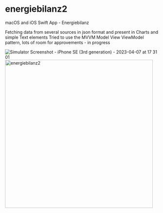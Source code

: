 # energiebilanz2
macOS and iOS Swift App - Energiebilanz

Fetching data from several sources in json format and present in Charts and simple Text elements
Tried to use the MVVM Model View ViewModel pattern, lots of room for approvements - in progress

![Simulator Screenshot - iPhone SE (3rd generation) - 2023-04-07 at 17 31 01](https://user-images.githubusercontent.com/908446/230636089-6c58af3a-9639-4c87-81da-e388e6026e00.png)
<img width="484" alt="energiebilanz2" src="https://user-images.githubusercontent.com/908446/230636124-8abe3811-84c5-4639-aae9-089aa128f817.png">

